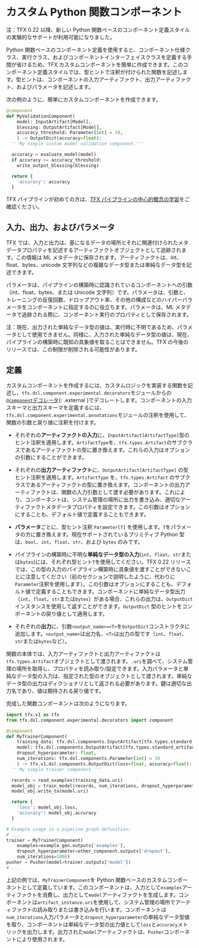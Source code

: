 # カスタム Python 関数コンポーネント

注：TFX 0.22 以降、新しい Python 関数ベースのコンポーネント定義スタイルの実験的なサポートが利用可能になりました。

Python 関数ベースのコンポーネント定義を使用すると、コンポーネント仕様クラス、実行クラス、およびコンポーネントインターフェイスクラスを定義する手間が省けるため、TFX カスタムコンポーネントを簡単に作成できます。このコンポーネント定義スタイルでは、型ヒントで注釈が付けられた関数を記述します。型ヒントは、コンポーネントの入力アーティファクト、出力アーティファクト、およびパラメータを記述します。

次の例のように、簡単にカスタムコンポーネントを作成できます。

```python
@component
def MyValidationComponent(
    model: InputArtifact[Model],
    blessing: OutputArtifact[Model],
    accuracy_threshold: Parameter[int] = 10,
    ) -> OutputDict(accuracy=float):
  '''My simple custom model validation component.'''

  accuracy = evaluate_model(model)
  if accuracy >= accuracy_threshold:
    write_output_blessing(blessing)

  return {
    'accuracy': accuracy
  }
```

TFX パイプラインが初めての方は、[TFX パイプラインの中心的概念の学習](understanding_tfx_pipelines)をご確認ください。

## 入力、出力、およびパラメータ

TFX では、入力と出力は、基になるデータの場所とそれに関連付けられたメタデータプロパティを記述するアーティファクトオブジェクトとして追跡されます。この情報は ML メタデータに保存されます。アーティファクトは、int、float、bytes、unicode 文字列などの複雑なデータ型または単純なデータ型を記述できます。

パラメータは、パイプラインの構築時に認識されているコンポーネントへの引数（int、float、bytes、または Unicode 文字列）です。パラメータは、引数と、トレーニングの反復回数、ドロップアウト率、その他の構成などのハイパーパラメータをコンポーネントに指定するのに役立ちます。パラメータは、ML メタデータで追跡される際に、コンポーネント実行のプロパティとして保存されます。

注：現在、出力された単純なデータ型の値は、実行時に不明であるため、パラメータとして使用できません。同様に、入力された単純なデータ型の値は、現在、パイプラインの構築時に既知の具象値を取ることはできません。TFX の今後のリリースでは、この制限が削除される可能性があります。

## 定義

カスタムコンポーネントを作成するには、カスタムロジックを実装する関数を記述し、`tfx.dsl.component.experimental.decorators`モジュールからの[`@component`デコレータ](https://github.com/tensorflow/tfx/blob/master/tfx/dsl/component/experimental/decorators.py){: .external }でデコレートします。コンポーネントの入力スキーマと出力スキーマを定義するには、`tfx.dsl.component.experimental.annotations`モジュールの注釈を使用して、関数の引数と戻り値に注釈を付けます。

- それぞれの**アーティファクトの入力**に、`InputArtifact[ArtifactType]`型のヒント注釈を適用します。`ArtifactType`を、`tfx.types.Artifact`のサブクラスであるアーティファクトの型に置き換えます。これらの入力はオプションの引数にすることができます。

- それぞれの**出力アーティファクト**に、`OutputArtifact[ArtifactType]` の型ヒント注釈を適用します。`ArtifactType` を、`tfx.types.Artifact` のサブクラスであるアーティファクトの型に置き換えます。コンポーネントの出力アーティファクトは、関数の入力引数として渡す必要があります。これにより、コンポーネントは、システム管理の場所に出力を書き込み、適切なアーティファクトメタデータプロパティを設定できます。この引数はオプションにすることも、デフォルト値で定義することもできます。

- **パラメータ**ごとに、型ヒント注釈 `Parameter[T]` を使用します。`T`をパラメータの方に置き換えます。現在サポートされているプリミティブ Python 型は、`bool`、`int`、`float`、`str`、および `bytes` のみです。

- パイプラインの構築時に不明な**単純なデータ型の入力**(`int`、`float`、`str`または`bytes`)には、それぞれ型ヒント`T`を使用してください。TFX 0.22 リリースでは、この型の入力のパイプライン構築時に具象値を渡すことができないことに注意してください（前のセクションで説明したように、代わりに`Parameter`注釈を使用します）。この引数はオプションにすることも、デフォルト値で定義することもできます。コンポーネントに単純なデータ型出力（`int`、`float`、`str`または`bytes`）がある場合、これらの出力は、`OutputDict `インスタンスを使用して返すことができます。`OutputDict` 型のヒントをコンポーネントの戻り値として適用します。

- それぞれの**出力**に、引数`<output_name>=<T>`を`OutputDict`コンストラクタに追加します。`<output_name>`は出力名、`<T>`は出力の型です（`int`、`float`、`str`または`bytes`など）。

関数の本体では、入力アーティファクトと出力アーティファクトは`tfx.types.Artifact`オブジェクトとして渡されます。`.uri`を調べて、システム管理の場所を取得し、プロパティを読み取り/設定できます。入力パラメータと単純なデータ型の入力は、指定された型のオブジェクトとして渡されます。単純なデータ型の出力はディクショナリとして返される必要があります。鍵は適切な出力名であり、値は期待される戻り値です。

完成した関数コンポーネントは次のようになります。

```python
import tfx.v1 as tfx
from tfx.dsl.component.experimental.decorators import component

@component
def MyTrainerComponent(
    training_data: tfx.dsl.components.InputArtifact[tfx.types.standard_artifacts.Examples],
    model: tfx.dsl.components.OutputArtifact[tfx.types.standard_artifacts.Model],
    dropout_hyperparameter: float,
    num_iterations: tfx.dsl.components.Parameter[int] = 10
    ) -> tfx.v1.dsl.components.OutputDict(loss=float, accuracy=float):
  '''My simple trainer component.'''

  records = read_examples(training_data.uri)
  model_obj = train_model(records, num_iterations, dropout_hyperparameter)
  model_obj.write_to(model.uri)

  return {
    'loss': model_obj.loss,
    'accuracy': model_obj.accuracy
  }

# Example usage in a pipeline graph definition:
# ...
trainer = MyTrainerComponent(
    examples=example_gen.outputs['examples'],
    dropout_hyperparameter=other_component.outputs['dropout'],
    num_iterations=1000)
pusher = Pusher(model=trainer.outputs['model'])
# ...
```

上記の例では、`MyTrainerComponent`を Python 関数ベースのカスタムコンポーネントとして定義しています。このコンポーネントは、入力として`examples`アーティファクトを消費し、出力として`model`アーティファクトを生成します。コンポーネントは`artifact_instance.uri`を使用して、システム管理の場所でアーティファクトの読み取りまたは書き込みを行います。コンポーネントは`num_iterations`入力パラメータと`dropout_hyperparameter`の単純なデータ型値を取り、コンポーネントは単純なデータ型の出力値として`loss`と`accuracy`メトリックを出力します。出力された`model`アーティファクトは、`Pusher`コンポーネントにより使用されます。
